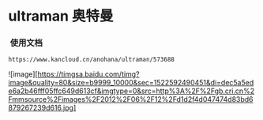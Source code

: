 #  ultraman  奥特曼 

###  使用文档
	https://www.kancloud.cn/anohana/ultraman/573688
	
![image][https://timgsa.baidu.com/timg?image&quality=80&size=b9999_10000&sec=1522592490451&di=dec5a5ede6a2b46fff05ffc649d613cf&imgtype=0&src=http%3A%2F%2Fgb.cri.cn%2Fmmsource%2Fimages%2F2012%2F06%2F12%2Fd1d2f4d047474d83bd6879267239d616.jpg]
